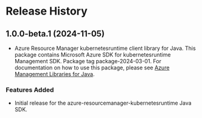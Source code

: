 # Release History

## 1.0.0-beta.1 (2024-11-05)

- Azure Resource Manager kubernetesruntime client library for Java. This package contains Microsoft Azure SDK for kubernetesruntime Management SDK.  Package tag package-2024-03-01. For documentation on how to use this package, please see [Azure Management Libraries for Java](https://aka.ms/azsdk/java/mgmt).
### Features Added

- Initial release for the azure-resourcemanager-kubernetesruntime Java SDK.
